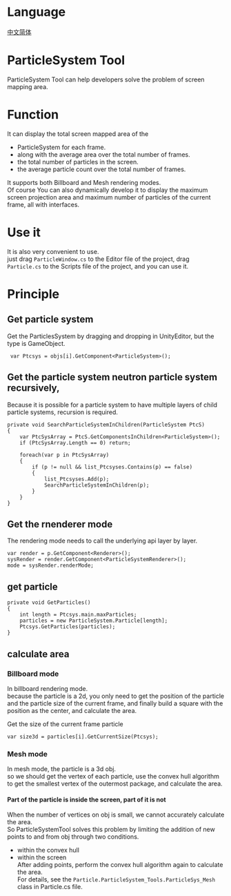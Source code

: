 # Language  
[中文简体](./Tools/ParticleSystemTool/README-CN.md)

# ParticleSystem Tool  
ParticleSystem Tool can help developers solve the problem of screen mapping area.  

# Function  
It can display the total screen mapped area of the  
- ParticleSystem for each frame.  
- along with the average area over the total number of frames.  
- the total number of particles in the screen.  
- the average particle count over the total number of frames.  

It supports both Billboard and Mesh rendering modes.  
Of course You can also dynamically develop it to display the maximum screen projection area and maximum number of particles of the current frame, all with interfaces.  

# Use it  
It is also very convenient to use.  
just drag `ParticleWindow.cs` to the Editor file of the project, drag `Particle.cs` to the Scripts file of the project, and you can use it.  

# Principle  
## Get particle system  
Get the ParticlesSystem by dragging and dropping in UnityEditor, but the type is GameObject.  

```  
 var Ptcsys = objs[i].GetComponent<ParticleSystem>();  
```  

## Get the particle system neutron particle system recursively,  
Because it is possible for a particle system to have multiple layers of child particle systems, recursion is required.  

```  
private void SearchParticleSystemInChildren(ParticleSystem PtcS)  
{
    var PtcSysArray = PtcS.GetComponentsInChildren<ParticleSystem>();
    if (PtcSysArray.Length == 0) return;

    foreach(var p in PtcSysArray)
    {
        if (p != null && list_Ptcsyses.Contains(p) == false)
        {
            list_Ptcsyses.Add(p);
            SearchParticleSystemInChildren(p);
        }
    }
}
```  

##  Get the rnenderer mode  
The rendering mode needs to call the underlying api layer by layer.

```  
var render = p.GetComponent<Renderer>();
sysRender = render.GetComponent<ParticleSystemRenderer>();
mode = sysRender.renderMode;  

```  

## get particle  

```  
private void GetParticles()  
{
    int length = Ptcsys.main.maxParticles;
    particles = new ParticleSystem.Particle[length];
    Ptcsys.GetParticles(particles);
}  

```  
## calculate area  

### Billboard mode  
In billboard rendering mode.  
because the particle is a 2d, you only need to get the position of the particle and the particle size of the current frame, and finally build a square with the position as the center, and calculate the area.  

Get the size of the current frame particle  
```
var size3d = particles[i].GetCurrentSize(Ptcsys);  
```  

### Mesh mode  
In mesh mode, the particle is a 3d obj.  
so we should get the vertex of each particle, use the convex hull algorithm to get the smallest vertex of the outermost package, and calculate the area.  

#### Part of the particle is inside the screen, part of it is not  
When the number of vertices on obj is small, we cannot accurately calculate the area.  
So ParticleSystemTool solves this problem by limiting the addition of new points to and from obj through two conditions.  
- within the convex hull  
- within the screen  
After adding points, perform the convex hull algorithm again to calculate the area.  
For details, see the `Particle.ParticleSystem_Tools.ParticleSys_Mesh` class in Particle.cs file.
